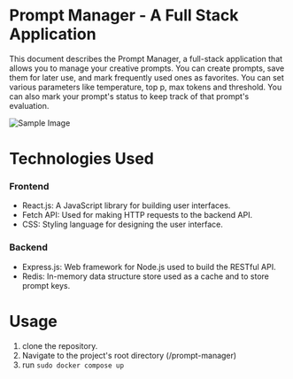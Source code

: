 # Prompt Manager - A Full Stack Application
This document describes the Prompt Manager, a full-stack application that allows you to manage your creative prompts. You can create prompts, save them for later use, and mark frequently used ones as favorites. You can set various parameters like temperature, top p, max tokens and threshold. You can also mark your prompt's status to keep track of that prompt's evaluation.   

![Sample Image](https://drive.google.com/uc?export=view&id=1qJ4i5xSz27WLXpCC0xJ7Fe9_Z40B5g1J)

# Technologies Used
### Frontend
* React.js: A JavaScript library for building user interfaces.
* Fetch API: Used for making HTTP requests to the backend API.
* CSS: Styling language for designing the user interface.

### Backend
* Express.js: Web framework for Node.js used to build the RESTful API.
* Redis: In-memory data structure store used as a cache and to store prompt keys.

# Usage
1. clone the repository.
2. Navigate to the project's root directory (/prompt-manager)
3. run ``` sudo docker compose up ``` 
